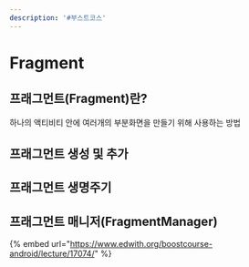 ```yaml
---
description: '#부스트코스'
---
```


# Fragment

## 프래그먼트\(Fragment\)란? 

하나의 액티비티 안에 여러개의 부분화면을 만들기 위해 사용하는 방법 





 







## 프래그먼트 생성 및 추가 

## 프래그먼트 생명주기 

## 프래그먼트 매니저\(FragmentManager\) 

{% embed url="https://www.edwith.org/boostcourse-android/lecture/17074/" %}





